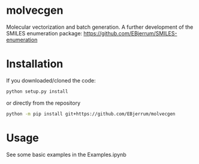 # molvecgen
Molecular vectorization and batch generation. A further development of the SMILES enumeration package: https://github.com/EBjerrum/SMILES-enumeration

# Installation
If  you downloaded/cloned the code: 

```bash
python setup.py install
```

or directly from the repository

```bash
python -m pip install git+https://github.com/EBjerrum/molvecgen
```

# Usage
See some basic examples in the Examples.ipynb
